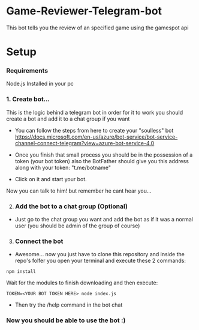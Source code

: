 # Game-Reviewer-Telegram-bot
This bot tells you the review of an specified game using the gamespot api

# Setup


### Requirements 

Node.js Installed in your pc

### 1. Create bot... 

This is the logic behind a telegram bot in order for it to work you should create a bot and add it to a chat group if you want

* You can follow the steps from here to create your "soulless" bot 
https://docs.microsoft.com/en-us/azure/bot-service/bot-service-channel-connect-telegram?view=azure-bot-service-4.0

* Once you finish that small process you should be in the possession of a token (your bot token)
also the BotFather should give you this address along with your token: "t.me/botname" 

* Click on it and start your bot.

Now you can talk to him! but remember he cant hear you...

2. ### Add the bot to a chat group (Optional)

* Just go to the chat group you want and add the bot as if it was a normal user (you should be admin of the group of course)

3. ### Connect the bot

* Awesome... now you just have to clone this repository and inside the repo's folfer you open your terminal and execute these 2 commands:

`npm install`

Wait for the modules to finish downloading and then execute:

`TOKEN=<YOUR BOT TOKEN HERE> node index.js` 

* Then try the /help command in the bot chat 


### Now you should be able to use the bot :)



